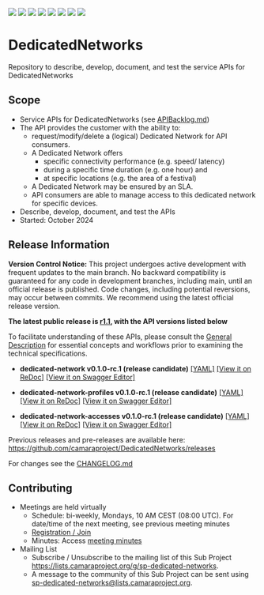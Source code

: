 
<a href="https://github.com/camaraproject/DedicatedNetworks/commits/" title="Last Commit"><img src="https://img.shields.io/github/last-commit/camaraproject/DedicatedNetworks?style=plastic"></a>
<a href="https://github.com/camaraproject/DedicatedNetworks/issues" title="Open Issues"><img src="https://img.shields.io/github/issues/camaraproject/DedicatedNetworks?style=plastic"></a>
<a href="https://github.com/camaraproject/DedicatedNetworks/pulls" title="Open Pull Requests"><img src="https://img.shields.io/github/issues-pr/camaraproject/DedicatedNetworks?style=plastic"></a>
<a href="https://github.com/camaraproject/DedicatedNetworks/graphs/contributors" title="Contributors"><img src="https://img.shields.io/github/contributors/camaraproject/DedicatedNetworks?style=plastic"></a>
<a href="https://github.com/camaraproject/DedicatedNetworks" title="Repo Size"><img src="https://img.shields.io/github/repo-size/camaraproject/DedicatedNetworks?style=plastic"></a>
<a href="https://github.com/camaraproject/DedicatedNetworks/blob/main/LICENSE" title="License"><img src="https://img.shields.io/badge/License-Apache%202.0-green.svg?style=plastic"></a>
<a href="https://github.com/camaraproject/DedicatedNetworks/releases/latest" title="Latest Release"><img src="https://img.shields.io/github/release/camaraproject/DedicatedNetworks?style=plastic"></a>
<a href="https://github.com/camaraproject/Governance/blob/main/ProjectStructureAndRoles.md" title="Sandbox API Repository"><img src="https://img.shields.io/badge/Sandbox%20API%20Repository-yellow?style=plastic"></a>

# DedicatedNetworks

Repository to describe, develop, document, and test the service APIs for DedicatedNetworks

## Scope

* Service APIs for DedicatedNetworks (see [APIBacklog.md](https://github.com/camaraproject/APIBacklog/blob/main/documentation/APIbacklog.md))
* The API provides the customer with the ability to:
  * request/modify/delete a (logical) Dedicated Network for API consumers.
  * A Dedicated Network offers
    * specific connectivity performance (e.g. speed/ latency)
    * during a specific time duration (e.g. one hour) and
    * at specific locations (e.g. the area of a festival)
  * A Dedicated Network may be ensured by an SLA.
  * API consumers are able to manage access to this dedicated network for specific devices.
* Describe, develop, document, and test the APIs
* Started: October 2024

## Release Information

**Version Control Notice:** This project undergoes active development with frequent updates to the main branch. No backward compatibility is guaranteed for any code in development branches, including main, until an official release is published. Code changes, including potential reversions, may occur between commits. We recommend using the latest official release version.



**The latest public release is [r1.1](https://github.com/camaraproject/DedicatedNetworks/releases/tag/r1.1), with the API versions listed below**

To facilitate understanding of these APIs, please consult the [General Description](https://github.com/camaraproject/DedicatedNetworks/blob/r1.1/documentation/API_documentation/DedicatedNetworks_GeneralDescription.md) for essential concepts and workflows prior to examining the technical specifications.

* **dedicated-network v0.1.0-rc.1 (release candidate)**
  [[YAML]](https://github.com/camaraproject/DedicatedNetworks/blob/r1.1/code/API_definitions/dedicated-network.yaml)
  [[View it on ReDoc]](https://redocly.github.io/redoc/?url=https://raw.githubusercontent.com/camaraproject/DedicatedNetworks/r1.1/code/API_definitions/dedicated-network.yaml&nocors)
  [[View it on Swagger Editor]](https://camaraproject.github.io/swagger-ui/?url=https://raw.githubusercontent.com/camaraproject/DedicatedNetworks/r1.1/code/API_definitions/dedicated-network.yaml)

* **dedicated-network-profiles v0.1.0-rc.1 (release candidate)**
  [[YAML]](https://github.com/camaraproject/DedicatedNetworks/blob/r1.1/code/API_definitions/dedicated-network-profiles.yaml)
  [[View it on ReDoc]](https://redocly.github.io/redoc/?url=https://raw.githubusercontent.com/camaraproject/DedicatedNetworks/r1.1/code/API_definitions/dedicated-network-profiles.yaml&nocors)
  [[View it on Swagger Editor]](https://camaraproject.github.io/swagger-ui/?url=https://raw.githubusercontent.com/camaraproject/DedicatedNetworks/r1.1/code/API_definitions/dedicated-network-profiles.yaml)

* **dedicated-network-accesses v0.1.0-rc.1 (release candidate)**
  [[YAML]](https://github.com/camaraproject/DedicatedNetworks/blob/r1.1/code/API_definitions/dedicated-network-accesses.yaml)
  [[View it on ReDoc]](https://redocly.github.io/redoc/?url=https://raw.githubusercontent.com/camaraproject/DedicatedNetworks/r1.1/code/API_definitions/dedicated-network-accesses.yaml&nocors)
  [[View it on Swagger Editor]](https://camaraproject.github.io/swagger-ui/?url=https://raw.githubusercontent.com/camaraproject/DedicatedNetworks/r1.1/code/API_definitions/dedicated-network-accesses.yaml)

Previous releases and pre-releases are available here: https://github.com/camaraproject/DedicatedNetworks/releases

For changes see the [CHANGELOG.md](https://github.com/camaraproject/DedicatedNetworks/blob/main/CHANGELOG.md)

## Contributing
* Meetings are held virtually
    * Schedule: bi-weekly, Mondays, 10 AM CEST (08:00 UTC). For date/time of the next meeting, see previous meeting minutes
    * [Registration / Join](https://zoom-lfx.platform.linuxfoundation.org/meeting/94505909302?password=67b9a175-154f-4fe1-986d-0b825227a95b)
    * Minutes: Access [meeting minutes](https://lf-camaraproject.atlassian.net/l/cp/S3hQ1AFG)
* Mailing List
    * Subscribe / Unsubscribe to the mailing list of this Sub Project <https://lists.camaraproject.org/g/sp-dedicated-networks>.
    * A message to the community of this Sub Project can be sent using sp-dedicated-networks@lists.camaraproject.org.